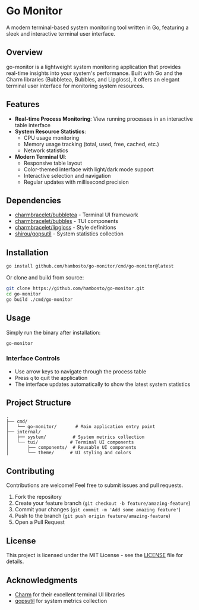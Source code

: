 # Go Monitor

A modern terminal-based system monitoring tool written in Go, featuring a sleek and interactive terminal user interface.

## Overview

go-monitor is a lightweight system monitoring application that provides real-time insights into your system's performance. Built with Go and the Charm libraries (Bubbletea, Bubbles, and Lipgloss), it offers an elegant terminal user interface for monitoring system resources.

## Features

- **Real-time Process Monitoring**: View running processes in an interactive table interface
- **System Resource Statistics**:
  - CPU usage monitoring
  - Memory usage tracking (total, used, free, cached, etc.)
  - Network statistics
- **Modern Terminal UI**:
  - Responsive table layout
  - Color-themed interface with light/dark mode support
  - Interactive selection and navigation
  - Regular updates with millisecond precision

## Dependencies

- [charmbracelet/bubbletea](https://github.com/charmbracelet/bubbletea) - Terminal UI framework
- [charmbracelet/bubbles](https://github.com/charmbracelet/bubbles) - TUI components
- [charmbracelet/lipgloss](https://github.com/charmbracelet/lipgloss) - Style definitions
- [shirou/gopsutil](https://github.com/shirou/gopsutil) - System statistics collection

## Installation

```bash
go install github.com/hambosto/go-monitor/cmd/go-monitor@latest
```

Or clone and build from source:

```bash
git clone https://github.com/hambosto/go-monitor.git
cd go-monitor
go build ./cmd/go-monitor
```

## Usage

Simply run the binary after installation:

```bash
go-monitor
```

### Interface Controls

- Use arrow keys to navigate through the process table
- Press `q` to quit the application
- The interface updates automatically to show the latest system statistics

## Project Structure

```
.
├── cmd/
│   └── go-monitor/       # Main application entry point
├── internal/
│   ├── system/          # System metrics collection
│   └── tui/            # Terminal UI components
│       ├── components/  # Reusable UI components
│       └── theme/      # UI styling and colors
```

## Contributing

Contributions are welcome! Feel free to submit issues and pull requests.

1. Fork the repository
2. Create your feature branch (`git checkout -b feature/amazing-feature`)
3. Commit your changes (`git commit -m 'Add some amazing feature'`)
4. Push to the branch (`git push origin feature/amazing-feature`)
5. Open a Pull Request

## License

This project is licensed under the MIT License - see the [LICENSE](LICENSE) file for details.

## Acknowledgments

- [Charm](https://charm.sh/) for their excellent terminal UI libraries
- [gopsutil](https://github.com/shirou/gopsutil) for system metrics collection